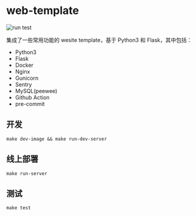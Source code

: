 # web-template

![run test](https://github.com/tonghs/web-template/workflows/Run%20test/badge.svg)

集成了一些常用功能的 wesite template，基于 Python3 和 Flask，其中包括：
- Python3
- Flask
- Docker
- Nginx
- Gunicorn
- Sentry
- MySQL(peewee)
- Github Action
- pre-commit


## 开发
```shell
make dev-image && make run-dev-server
```


## 线上部署
```shell
make run-server
```


## 测试
```shell
make test
```
